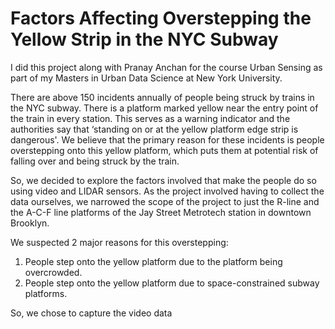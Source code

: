 # Factors Affecting Overstepping the Yellow Strip in the NYC Subway

I did this project along with Pranay Anchan for the course Urban Sensing as part of my Masters in Urban Data Science at New York University.

There are above 150 incidents annually of people being struck by trains in the NYC subway. There is a platform marked yellow near the entry point of the train in every station. This serves as a warning indicator and the authorities say that ‘standing on or at the yellow platform edge strip is dangerous'. We believe that the primary reason for these incidents is people overstepping onto this yellow platform, which puts them at potential risk of falling over and being struck by the train.

So, we decided to explore the factors involved that make the people do so using video and LIDAR sensors. As the project involved having to collect the data ourselves, we narrowed the scope of the project to just the R-line and the A-C-F line platforms of the Jay Street Metrotech station in downtown Brooklyn.

We suspected 2 major reasons for this overstepping:
1. People step onto the yellow platform due to the platform being overcrowded.
2. People step onto the yellow platform due to space-constrained subway platforms.

So, we chose to capture the video data 

